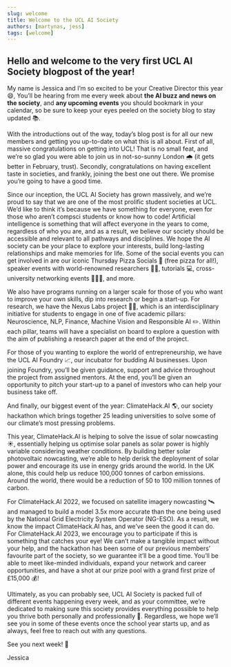 ```yaml
---
slug: welcome
title: Welcome to the UCL AI Society
authors: [martynas, jess]
tags: [welcome]
---
```


## Hello and welcome to the very first UCL AI Society blogpost of the year!

My name is Jessica and I’m so excited to be your Creative Director this year 😄, You’ll be hearing from me every week about **the AI buzz and news on the society**, and **any upcoming events** you should bookmark in your calendar, so be sure to keep your eyes peeled on the society blog to stay updated 📚️.

With the introductions out of the way, today’s blog post is for all our new members and getting you up-to-date on what this is all about. First of all, massive congratulations on getting into UCL! That is no small feat, and we’re so glad you were able to join us in not-so-sunny London 🌧️ (it gets better in February, trust). Secondly, congratulations on having excellent taste in societies, and frankly, joining the best one out there. We promise you’re going to have a good time.

Since our inception, the UCL AI Society has grown massively, and we’re proud to say that we are one of the most prolific student societies at UCL. We’d like to think it’s because we have something for everyone, even for those who aren’t compsci students or know how to code! Artificial intelligence is something that will affect everyone in the years to come, regardless of who you are, and as a result, we believe our society should be accessible and relevant to all pathways and disciplines. We hope the AI society can be your place to explore your interests, build long-lasting relationships and make memories for life. Some of the social events you can get involved in are our iconic Thursday Pizza Socials 🍕 (free pizza for all!), speaker events with world-renowned researchers 🧑‍🏫, tutorials 💻️, cross-university networking events 🧑‍🤝‍🧑, and more.

We also have programs running on a larger scale for those of you who want to improve your own skills, dip into research or begin a start-up. For research, we have the Nexus Labs project 🧑‍💻, which is an interdisciplinary initiative for students to engage in one of five academic pillars: Neuroscience, NLP, Finance, Machine Vision and Responsible AI ✏️. Within each pillar, teams will have a specialist on board to explore a question with the aim of publishing a research paper at the end of the project.

For those of you wanting to explore the world of entrepreneurship, we have the UCL AI Foundry 📈, our incubator for budding AI businesses. Upon joining Foundry, you’ll be given guidance, support and advice throughout the project from assigned mentors. At the end, you’ll be given an opportunity to pitch your start-up to a panel of investors who can help your business take off.

And finally, our biggest event of the year: ClimateHack.AI 🌎️, our society hackathon which brings together 25 leading universities to solve some of our climate’s most pressing problems.

This year, ClimateHack.AI is helping to solve the issue of solar nowcasting ☀️, essentially helping us optimise solar panels as solar power is highly variable considering weather conditions. By building better solar photovoltaic nowcasting, we’re able to help derisk the deployment of solar power and encourage its use in energy grids around the world. In the UK alone, this could help us reduce 100,000 tonnes of carbon emissions. Around the world, there would be a reduction of 50 to 100 million tonnes of carbon.

For ClimateHack.AI 2022, we focused on satellite imagery nowcasting 🛰️ and managed to build a model 3.5x more accurate than the one being used by the National Grid Electricity System Operator (NG-ESO). As a result, we know the impact ClimateHack.AI has, and we’ve seen the good it can do. For ClimateHack.AI 2023, we encourage you to participate if this is something that catches your eye! We can’t make a tangible impact without your help, and the hackathon has been some of our previous members’ favourite part of the society, so we guarantee it’ll be a good time. You’ll be able to meet like-minded individuals, expand your network and career opportunities, and have a shot at our prize pool with a grand first prize of £15,000 💰️!

Ultimately, as you can probably see, UCL AI Society is packed full of different events happening every week, and as your committee, we’re dedicated to making sure this society provides everything possible to help you thrive both personally and professionally 🫡. Regardless, we hope we’ll see you in some of these events once the school year starts up, and as always, feel free to reach out with any questions.

See you next week! 👋

Jessica
